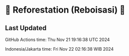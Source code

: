 
# 🌳 Reforestation (Reboisasi) 🌲

## Last Updated

GitHub Actions time: Thu Nov 21 19:16:38 UTC 2024

Indonesia/Jakarta time: Fri Nov 22 02:16:38 WIB 2024
